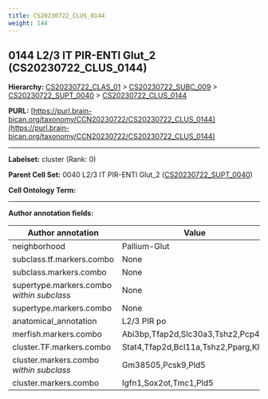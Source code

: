 ```yaml
---
title: CS20230722_CLUS_0144
weight: 144
---
```

## 0144 L2/3 IT PIR-ENTl Glut_2 (CS20230722_CLUS_0144)
<b>Hierarchy: </b>
[CS20230722_CLAS_01](../CS20230722_CLAS_01) >
[CS20230722_SUBC_009](../CS20230722_SUBC_009) >
[CS20230722_SUPT_0040](../CS20230722_SUPT_0040) >
[CS20230722_CLUS_0144](../CS20230722_CLUS_0144)

**PURL:** [https://purl.brain-bican.org/taxonomy/CCN20230722/CS20230722_CLUS_0144](https://purl.brain-bican.org/taxonomy/CCN20230722/CS20230722_CLUS_0144)

---


**Labelset:** cluster (Rank: 0)

**Parent Cell Set:** 0040 L2/3 IT PIR-ENTl Glut_2 ([CS20230722_SUPT_0040](../CS20230722_SUPT_0040))



**Cell Ontology Term:** 

[MARKER GENES.]: #


---

[TRANSFERRED ANNOTATIONS.]: #


[AUTHOR ANNOTATION FIELDS.]: #


**Author annotation fields:**

| Author annotation | Value |
|-------------------|-------|
|neighborhood|Pallium-Glut|
|subclass.tf.markers.combo|None|
|subclass.markers.combo|None|
|supertype.markers.combo _within subclass_|None|
|supertype.markers.combo|None|
|anatomical_annotation|L2/3 PIR po|
|merfish.markers.combo|Abi3bp,Tfap2d,Slc30a3,Tshz2,Pcp4l1|
|cluster.TF.markers.combo|Stat4,Tfap2d,Bcl11a,Tshz2,Pparg,Klf9|
|cluster.markers.combo _within subclass_|Gm38505,Pcsk9,Pld5|
|cluster.markers.combo|Igfn1,Sox2ot,Tmc1,Pld5|
